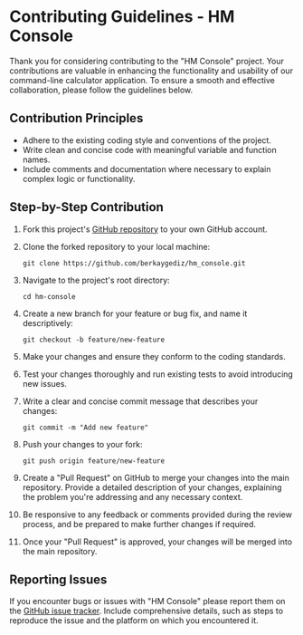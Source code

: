 # Contributing Guidelines - HM Console

Thank you for considering contributing to the "HM Console" project. Your contributions are valuable in enhancing the functionality and usability of our command-line calculator application. To ensure a smooth and effective collaboration, please follow the guidelines below.

## Contribution Principles

- Adhere to the existing coding style and conventions of the project.
- Write clean and concise code with meaningful variable and function names.
- Include comments and documentation where necessary to explain complex logic or functionality.

## Step-by-Step Contribution

1. Fork this project's [GitHub repository](https://github.com/yourusername/hm-console) to your own GitHub account.

2. Clone the forked repository to your local machine:

   ```
   git clone https://github.com/berkaygediz/hm_console.git
   ```

3. Navigate to the project's root directory:

   ```
   cd hm-console
   ```

4. Create a new branch for your feature or bug fix, and name it descriptively:

   ```
   git checkout -b feature/new-feature
   ```

5. Make your changes and ensure they conform to the coding standards.

6. Test your changes thoroughly and run existing tests to avoid introducing new issues.

7. Write a clear and concise commit message that describes your changes:

   ```
   git commit -m "Add new feature"
   ```

8. Push your changes to your fork:

   ```
   git push origin feature/new-feature
   ```

9. Create a "Pull Request" on GitHub to merge your changes into the main repository. Provide a detailed description of your changes, explaining the problem you're addressing and any necessary context.

10. Be responsive to any feedback or comments provided during the review process, and be prepared to make further changes if required.

11. Once your "Pull Request" is approved, your changes will be merged into the main repository.

## Reporting Issues

If you encounter bugs or issues with "HM Console" please report them on the [GitHub issue tracker](https://github.com/berkaygediz/hm_console/issues). Include comprehensive details, such as steps to reproduce the issue and the platform on which you encountered it.
